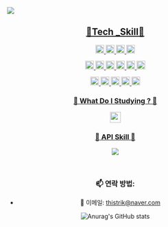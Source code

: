 <img src="https://capsule-render.vercel.app/api?type=waving&color=auto&height=300&section=header&text=Kwon's%20%20github&fontSize=60&animation=fadeIn&fontAlignY=38&desc=Whoever%20knocks%20persistently,%20ends%20by%20entering.&descAlignY=51&descAlign=62">
<p align='center'>
<a href="#demo">
<h2 align='center'>🔨Tech _Skill🔨</h2>
<p align='center'>
<img src="https://img.shields.io/badge/Java-007396?style=flat&amp;logo=Conda-Forge&amp;logoColor=white" style="height: 20px;">
<img src="https://img.shields.io/badge/Springboot-6DB33F?style=flat&amp;logo=SpringBoot&amp;logoColor=white" style="height: 20px;">
<img src="https://img.shields.io/badge/Spring%20Security-6DB33F?style=flat&logo=Spring-Security&logoColor=white" style="height: 20px;">
<img src="https://img.shields.io/badge/Spring-6DB33F?style=flat&amp;logo=Spring&amp;logoColor=white" style="height: 20px;">
</p>
<p align='center'>
<img src="https://img.shields.io/badge/PostgreSQL-336791?style=for-the-badge&logo=postgresql&logoColor=white" style="height: 20px;">
<img src="https://img.shields.io/badge/MySQL-333664?style=flat-square&amp;logo=mysql&amp;logoColor=white" style="height: 20px;">
<img src="https://img.shields.io/badge/Mybatis-000000?style=flat&amp;logo=Fluentd&amp;logoColor=white" style="height: 20px;">
<img src="https://img.shields.io/badge/Docker-1572B6?style=flat-square&amp;logo=Docker&amp;logoColor=white" style="height: 20px;">
<img src="https://img.shields.io/badge/Redis-DB3552?style=flat-square&amp;logo=redis&amp;logoColor=white" style="height: 20px;">
<img src="https://img.shields.io/badge/Nginx-11B48A?style=flat-square&amp;logo=Nginx&amp;logoColor=white" style="height: 20px;">
</p>
<p align='center'>
<img src="https://camo.githubusercontent.com/363dc2ba626865952e5e9ca0852f5431ec9084a5bf7471bfc72974b41cc58a8d/68747470733a2f2f696d672e736869656c64732e696f2f62616467652f4a50412d3644423333463f7374796c653d666c6174266c6f676f3d52784442266c6f676f436f6c6f723d7768697465" height="20" data-canonical-src="https://img.shields.io/badge/JPA-6DB33F?style=flat&amp;logo=RxDB&amp;logoColor=white" style="max-width: 100%;">
<img src="https://img.shields.io/badge/Amazon%20S3-ffb13b?style=flat-square&amp;logo=Amazon%20S3&amp;logoColor=white" style="height: 20px;">
<img src="https://img.shields.io/badge/Amazon%20RDS-FF9900?style=for-the-badge&logo=amazon&logoColor=white" style="height: 20px;">
<img src="https://camo.githubusercontent.com/674767218ae6aae18b4fedb4316231ce0fcc386907f50bce6f286f605fac23eb/68747470733a2f2f696d672e736869656c64732e696f2f62616467652f616d617a6f6e6563322d4646393930303f7374796c653d666f722d7468652d6261646765266c6f676f3d616d617a6f6e656332266c6f676f436f6c6f723d7768697465" data-canonical-src="https://img.shields.io/badge/amazonec2-FF9900?style=for-the-badge&amp;logo=amazonec2&amp;logoColor=white" style="height: 20px;">
<img src="https://img.shields.io/badge/Jenkins-D24939.svg?&style=for-the-badge&logo=jenkins&logoColor=white" style="height: 20px;">
</p>
<h3 align='center'>🔨 What Do I Studying ?  🔨 </h3>
<p align='center'>
<img src="https://img.shields.io/badge/Kubernetes-326ce5.svg?&style=for-the-badge&logo=kubernetes&logoColor=white" style="height:25px;">
</p>
<h3 align='center'>🔌 API Skill 🔌</h3>
<p align='center'>
<img src="https://camo.githubusercontent.com/fe23264d734492dc366d97ea7f2284ece64a4ba15eaaa94bbc7ab1ab439fbbd1/68747470733a2f2f696d672e736869656c64732e696f2f62616467652f4b616b616f4150492d4646434430303f7374796c653d666c6174266c6f676f3d6b616b616f266c6f676f436f6c6f723d7768697465" data-canonical-src="https://img.shields.io/badge/KakaoAPI-FFCD00?style=flat&amp;logo=kakao&amp;logoColor=white" style="max-width: 100%;">
</p>
</a>
</p>

   
  <br>

<div align="center">

### 📫 연락 방법:
- 📧 이메일: thistrik@naver.com

![Anurag's GitHub stats](https://github-readme-stats.vercel.app/api?username=kwonjonny&theme=synthwave)

</div>
